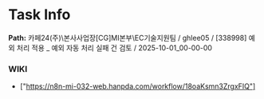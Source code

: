 # Task Info

**Path:** 카페24(주)\본사사업장\[CG]MI본부\EC기술지원팀 / ghlee05 / [338998] 예외 처리 적용 _ 예외 자동 처리 실패 건 검토 / 2025-10-01_00-00-00

### WIKI
- ["https://n8n-mi-032-web.hanpda.com/workflow/18oaKsmn3ZrgxFIQ"]

